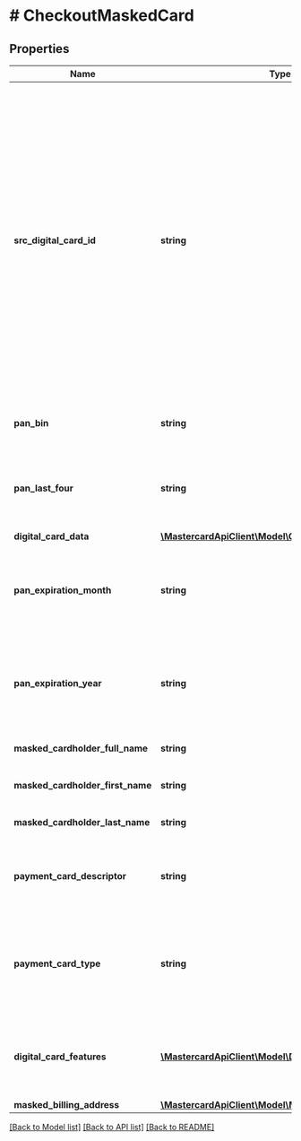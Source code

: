 # # CheckoutMaskedCard

## Properties

Name | Type | Description | Notes
------------ | ------------- | ------------- | -------------
**src_digital_card_id** | **string** | &lt; Unique Identifier of the Card. Reference representing the PAN or Payment Token that enables a non-SRCPI entity to identify the underlying PAN. A single PAN can have one or more SRC Digital Card Reference Identifiers. Digital Card information can be accompanied with SRC Digital Card Reference Identifier. It is associated with the SRC Profile to which the Digital Card belongs and is unique within an SRC System. |
**pan_bin** | **string** | First significant digits of the PAN included in an unmasked form. |
**pan_last_four** | **string** | Attribute of the Payment Card that represents the Last four digits of the PAN included in an unmasked form. |
**digital_card_data** | [**\MastercardApiClient\Model\CheckoutDigitalCardData**](CheckoutDigitalCardData.md) |  |
**pan_expiration_month** | **string** | Expiration month of the Payment Card expressed as a two-digit calendar month used for presentation purposes. | [optional]
**pan_expiration_year** | **string** | Expiration year of the Payment Card expressed as four-digit calendar year, used for presentation purposes. | [optional]
**masked_cardholder_full_name** | **string** | Masked cardholder Full Name. | [optional]
**masked_cardholder_first_name** | **string** | Masked cardholder First Name. | [optional]
**masked_cardholder_last_name** | **string** | Masked cardholder Last Name. | [optional]
**payment_card_descriptor** | **string** | Conveys the card brand, and will be a free-form string, to be defined within an SRC Programme. | [optional]
**payment_card_type** | **string** | Conveys the card type. For example:CREDIT, DEBIT, PREPAID, COMBO, FLEX. Note:COMBO and FLEX for applicable regions only. | [optional]
**digital_card_features** | [**\MastercardApiClient\Model\DigitalCardFeature[]**](DigitalCardFeature.md) | Card benefits associated with a Digital Card to be presented to the Consumer at the time of checkout. | [optional]
**masked_billing_address** | [**\MastercardApiClient\Model\MaskedAddress**](MaskedAddress.md) |  | [optional]

[[Back to Model list]](../../README.md#models) [[Back to API list]](../../README.md#endpoints) [[Back to README]](../../README.md)
